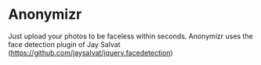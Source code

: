 Anonymizr
=========

Just upload your photos to be faceless within seconds. 
Anonymizr uses the face detection plugin of Jay Salvat (https://github.com/jaysalvat/jquery.facedetection)
